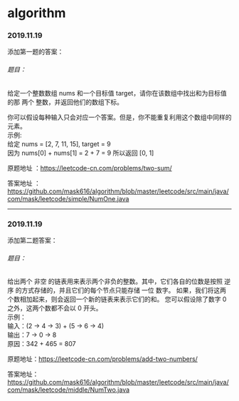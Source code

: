 # algorithm

### 2019.11.19  
添加第一题的答案：

###### 题目：
给定一个整数数组 nums 和一个目标值 target，请你在该数组中找出和为目标值的那 两个 整数，并返回他们的数组下标。

你可以假设每种输入只会对应一个答案。但是，你不能重复利用这个数组中同样的元素。  
示例:  
给定 nums = [2, 7, 11, 15], target = 9  
因为 nums[0] + nums[1] = 2 + 7 = 9 
所以返回 [0, 1]  

  
原题地址 ：https://leetcode-cn.com/problems/two-sum/

答案地址 ：https://github.com/mask616/algorithm/blob/master/leetcode/src/main/java/com/mask/leetcode/simple/NumOne.java

---

### 2019.11.19
添加第二题答案：

###### 题目：
给出两个 非空 的链表用来表示两个非负的整数。其中，它们各自的位数是按照 逆序 的方式存储的，并且它们的每个节点只能存储 一位 数字。
如果，我们将这两个数相加起来，则会返回一个新的链表来表示它们的和。
您可以假设除了数字 0 之外，这两个数都不会以 0 开头。  
示例：  
输入：(2 -> 4 -> 3) + (5 -> 6 -> 4)  
输出：7 -> 0 -> 8  
原因：342 + 465 = 807  



原题地址：https://leetcode-cn.com/problems/add-two-numbers/


答案地址：https://github.com/mask616/algorithm/blob/master/leetcode/src/main/java/com/mask/leetcode/middle/NumTwo.java